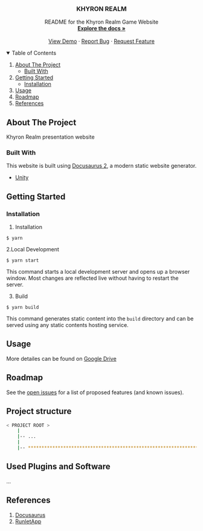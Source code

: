 <!-- PROJECT LOGO -->
<br />
<p align="center">
  <a href="https://github.com/target-software/game-website">
  </a>

  <h3 align="center">KHYRON REALM</h3>

  <p align="center">
    README for the Khyron Realm Game Website
    <br />
    <a href="https://github.com/target-software/game-website"><strong>Explore the docs »</strong></a>
    <br />
    <br />
    <a href="https://github.com/target-software/game-website">View Demo</a>
    ·
    <a href="https://github.com/target-software/game-website/issues">Report Bug</a>
    ·
    <a href="https://github.com/target-software/game-website/issues">Request Feature</a>
  </p>
</p>



<!-- TABLE OF CONTENTS -->
<details open="open">
  <summary>Table of Contents</summary>
  <ol>
    <li>
      <a href="#about-the-project">About The Project</a>
      <ul>
        <li><a href="#built-with">Built With</a></li>
      </ul>
    </li>
    <li>
      <a href="#getting-started">Getting Started</a>
      <ul>
        <li><a href="#installation">Installation</a></li>
      </ul>
    </li>
    <li><a href="#usage">Usage</a></li>
    <li><a href="#roadmap">Roadmap</a></li>
    <li><a href="#references">References</a></li>
  </ol>
</details>



<!-- ABOUT THE PROJECT -->
## About The Project

Khyron Realm presentation website

### Built With

This website is built using [Docusaurus 2](https://docusaurus.io/), a modern static website generator.

* [Unity](https://unity.com/)
<!-- GETTING STARTED -->
## Getting Started

### Installation

1. Installation
```
$ yarn
```
2.Local Development
```
$ yarn start
```
This command starts a local development server and opens up a browser window. Most changes are reflected live without having to restart the server.

3. Build
```
$ yarn build
```
This command generates static content into the `build` directory and can be served using any static contents hosting service.


<!-- USAGE EXAMPLES -->
## Usage

More detailes can be found on [Google Drive](https://docs.google.com/document/d/1CHdDfEm5BDM8vAbeubNgLF-Et8YwMgCbreD4CC6dSfo/edit)


<!-- ROADMAP -->
## Roadmap

See the [open issues](https://github.com/target-software/game-website/issues) for a list of proposed features (and known issues).


<!-- CONTRIBUTING -->
## Project structure

```bash
< PROJECT ROOT >
    |
    |-- ...
    |                               
    |-- ************************************************************************
```

## Used Plugins and Software

...


<!-- REFERENCES -->
## References

1. [Docusaurus](https://github.com/facebook/docusaurus)
1. [RunletApp](https://github.com/runletapp/website)

